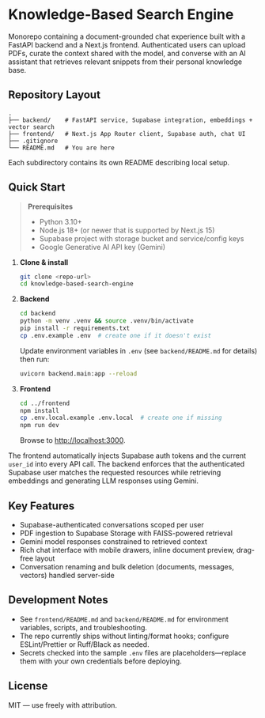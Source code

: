 # Knowledge-Based Search Engine

Monorepo containing a document-grounded chat experience built with a FastAPI backend and a Next.js frontend. Authenticated users can upload PDFs, curate the context shared with the model, and converse with an AI assistant that retrieves relevant snippets from their personal knowledge base.

## Repository Layout

```
.
├── backend/    # FastAPI service, Supabase integration, embeddings + vector search
├── frontend/   # Next.js App Router client, Supabase auth, chat UI
├── .gitignore
└── README.md   # You are here
```

Each subdirectory contains its own README describing local setup.

## Quick Start

> **Prerequisites**
> - Python 3.10+
> - Node.js 18+ (or newer that is supported by Next.js 15)
> - Supabase project with storage bucket and service/config keys
> - Google Generative AI API key (Gemini)

1. **Clone & install**
   ```bash
   git clone <repo-url>
   cd knowledge-based-search-engine
   ```

2. **Backend**
   ```bash
   cd backend
   python -m venv .venv && source .venv/bin/activate
   pip install -r requirements.txt
   cp .env.example .env  # create one if it doesn't exist
   ```
   Update environment variables in `.env` (see `backend/README.md` for details) then run:
   ```bash
   uvicorn backend.main:app --reload
   ```

3. **Frontend**
   ```bash
   cd ../frontend
   npm install
   cp .env.local.example .env.local  # create one if missing
   npm run dev
   ```
   Browse to <http://localhost:3000>.

The frontend automatically injects Supabase auth tokens and the current `user_id` into every API call. The backend enforces that the authenticated Supabase user matches the requested resources while retrieving embeddings and generating LLM responses using Gemini.

## Key Features

- Supabase-authenticated conversations scoped per user
- PDF ingestion to Supabase Storage with FAISS-powered retrieval
- Gemini model responses constrained to retrieved context
- Rich chat interface with mobile drawers, inline document preview, drag-free layout
- Conversation renaming and bulk deletion (documents, messages, vectors) handled server-side

## Development Notes

- See `frontend/README.md` and `backend/README.md` for environment variables, scripts, and troubleshooting.
- The repo currently ships without linting/format hooks; configure ESLint/Prettier or Ruff/Black as needed.
- Secrets checked into the sample `.env` files are placeholders—replace them with your own credentials before deploying.

## License

MIT — use freely with attribution.
